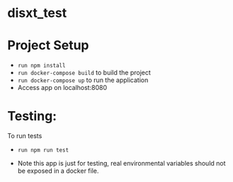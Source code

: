 # disxt_test
# Project Setup
- `run npm install`
- `run docker-compose build` to build the project
- `run docker-compose up` to run the application
- Access app on localhost:8080

# Testing:
To run tests
- `run npm run test`

- Note this app is just for testing, real environmental variables should not be exposed in a docker file.
